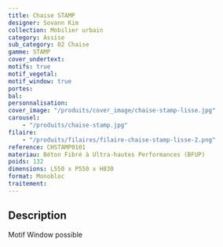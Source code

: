```yaml
---
title: Chaise STAMP
designer: Sovann Kim
collection: Mobilier urbain
category: Assise
sub_category: 02 Chaise
gamme: STAMP
cover_undertext:
motifs: true
motif_vegetal:
motif_window: true
portes:
bal:
personnalisation:
cover_image: "/produits/cover_image/chaise-stamp-lisse.jpg"
carousel:
    - "/produits/chaise-stamp.jpg"
filaire:
    - "/produits/filaires/filaire-chaise-stamp-lisse-2.png"
reference: CHSTAMP0101
materiau: Béton Fibré à Ultra-hautes Performances (BFUP)
poids: 132
dimensions: L550 x P550 x H830
format: Monobloc
traitement:
---
```


## Description

Motif Window possible
